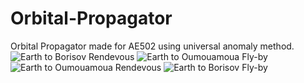 # Orbital-Propagator
Orbital Propagator made for AE502 using universal anomaly method.
![Earth to Borisov Rendevous](https://user-images.githubusercontent.com/92574647/221439369-07635d4e-b159-410d-afa0-6e44f87a2b82.png)
![Earth to Oumouamoua Fly-by](https://user-images.githubusercontent.com/92574647/221439370-bab4edfd-6ccd-4a95-b552-7a22fb1ce0b8.png)
![Earth to Oumouamoua Rendevous](https://user-images.githubusercontent.com/92574647/221439371-51456f0b-f4dc-4cf0-bb50-a7b40c4be592.png)
![Earth to Borisov Fly-by](https://user-images.githubusercontent.com/92574647/221439372-70010d54-6f9c-49f0-af98-20e963eb3b00.png)
